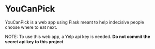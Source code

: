 # YouCanPick
YouCanPick is a web app using Flask meant to help indecisive people choose where to eat next.

NOTE: To use this web app, a Yelp api key is needed.
**Do not commit the secret api key to this project**
